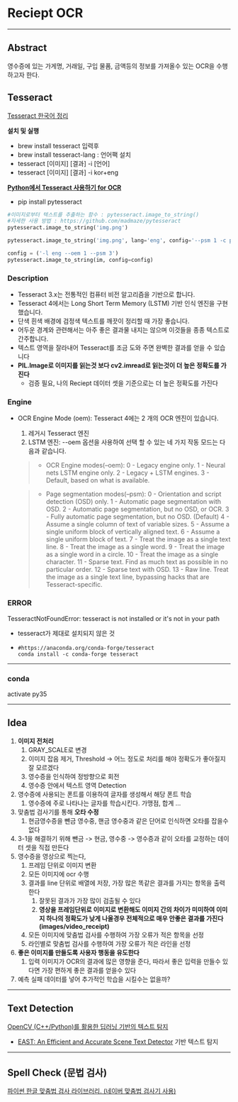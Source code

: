 # Reciept OCR

---

## Abstract
영수증에 있는 가게명, 거래일, 구입 물품, 금액등의 정보를 가져올수 있는 OCR을 수행하고자 한다.

## Tesseract

[Tesseract 한국어 정리](https://blog.naver.com/PostView.nhn?blogId=tommybee&logNo=221307497468&parentCategoryNo=&categoryNo=54&viewDate=&isShowPopularPosts=true&from=search)

**설치 및 실행**

- brew install tesseract 입력후
- brew install tesseract-lang : 언어팩 설치
- tesseract [이미지] [결과] -i [언어]
- tesseract [이미지] [결과] -i kor+eng

**[Python에서 Tesseract 사용하기 for OCR](https://junyoung-jamong.github.io/computer/vision,/ocr/2019/01/30/Python%EC%97%90%EC%84%9C-Tesseract%EB%A5%BC-%EC%9D%B4%EC%9A%A9%ED%95%B4-OCR-%EC%88%98%ED%96%89%ED%95%98%EA%B8%B0.html)**

- pip install pytesseract

```python
#이미지로부터 텍스트를 추출하는 함수 : pytesseract.image_to_string()
#자세한 사용 방법 : https://github.com/madmaze/pytesseract
pytesseract.image_to_string('img.png')

pytesseract.image_to_string('img.png', lang='eng', config='--psm 1 -c preserve_interword_spaces=1')

config = ('-l eng --oem 1 --psm 3')
pytesseract.image_to_string(im, config=config)
```

### Description

- Tesseract 3.x는 전통적인 컴퓨터 비전 알고리즘을 기반으로 합니다.
- Tesseract 4에서는 Long Short Term Memory (LSTM) 기반 인식 엔진을 구현했습니다.
- 단색 흰색 배경에 검정색 텍스트를 깨끗이 정리할 때 가장 좋습니다.
- 어두운 경계와 관련해서는 아주 좋은 결과물 내지는 않으며 이것들을 종종 텍스트로 간주합니다.
- 텍스트 영역을 잘라내어 Tesseract를 조금 도와 주면 완벽한 결과를 얻을 수 있습니다
- **PIL.Image로 이미지를 읽는것 보다 cv2.imread로 읽는것이 더 높은 정확도를 가진다**
  - 검증 필요, 나의 Reciept 데이터 셋을 기준으로는 더 높은 정확도를 가진다

### Engine

- OCR Engine Mode (oem): Tesseract 4에는 2 개의 OCR 엔진이 있습니다.
   1) 레거시 Tesseract 엔진
   2) LSTM 엔진: --oem 옵션을 사용하여 선택 할 수 있는 네 가지 작동 모드는 다음과 같습니다.

  > - OCR Engine modes(–oem):
  >   0 - Legacy engine only.
  >   1 - Neural nets LSTM engine only.
  >   2 - Legacy + LSTM engines.
  >   3 - Default, based on what is available.

  > - Page segmentation modes(–psm):
  >   0 - Orientation and script detection (OSD) only.
  >   1 - Automatic page segmentation with OSD.
  >   2 - Automatic page segmentation, but no OSD, or OCR.
  >   3 - Fully automatic page segmentation, but no OSD. (Default)
  >   4 - Assume a single column of text of variable sizes.
  >   5 - Assume a single uniform block of vertically aligned text.
  >   6 - Assume a single uniform block of text.
  >   7 - Treat the image as a single text line.
  >   8 - Treat the image as a single word.
  >   9 - Treat the image as a single word in a circle.
  >   10 - Treat the image as a single character.
  >   11 - Sparse text. Find as much text as possible in no particular order.
  >   12 - Sparse text with OSD.
  >   13 - Raw line. Treat the image as a single text line, bypassing hacks that are Tesseract-specific.

### ERROR

TesseractNotFoundError: tesseract is not installed or it's not in your path

 - tesseract가 제대로 설치되지 않은 것

 - ```
   #https://anaconda.org/conda-forge/tesseract
   conda install -c conda-forge tesseract
   ```

---

### conda

activate py35

---

## Idea

1. **이미지 전처리**
   1. GRAY_SCALE로 변경
   2. 이미지 잡음 제거, Threshold -> 어느 정도로 처리를 해야 정확도가 좋아질지 잘 모르겠다
   3. 영수증을 인식하여 정방향으로 회전
   4. 영수증 안에서 텍스트 영역 Detection
2. 영수증에 사용되는 폰트를 이용하여 글자를 생성해서 해당 폰트 학습
   1. 영수증에 주로 나타나는 글자를 학습시킨다. 가맹점, 합계 ...
3. 맞춤법 검사기를 통해 **오타 수정**
   1. 현금영수증을 뺀금 영수중, 핸금 영수중과 같은 단어로 인식하면 오타를 잡을수 없다
4. 3-1을 해결하기 위해 뺀금 -> 현금, 영수중 -> 영수증과 같이 오타를 교정하는 데이터 셋을 직접 만든다
5. 영수증을 영상으로 찍는다, 
   1. 프레임 단위로 이미지 변환
   2. 모든 이미지에 ocr 수행
   3. 결과를 line 단위로 배열에 저장, 가장 많은 똑같은 결과를 가지는 항목을 출력한다
      1. 잘못된 결과가 가장 많이 검출될 수 있다
      2. **영상을 프레임단위로 이미지로 변환해도 이미지 간의 차이가 미미하여 이미지 하나의 정확도가 낮게 나올경우 전체적으로 매우 안좋은 결과를 가진다 (images/video_receipt)**
   4. 모든 이미지에 맞춤법 검사를 수행하여 가장 오류가 적은 항목을 선정
   5. 라인별로 맞춤법 검사를 수행하여 가장 오류가 적은 라인을 선정
6. **좋은 이미지를 만들도록 사용자 행동을 유도한다**
   1. 입력 이미지가 OCR의 결과에 많은 영향을 준다, 따라서 좋은 입력을 만들수 있다면 가장 편하게 좋은 결과를 얻을수 있다
7. 예측 실패 데이터를 넣어 추가적인 학습을 시킬수는 없을까?

---

## Text Detection

[OpenCV (C++/Python)를 활용한 딥러닝 기반의 텍스트 탐지](https://blog.naver.com/PostView.nhn?blogId=tommybee&logNo=221650194118&parentCategoryNo=&categoryNo=157&viewDate=&isShowPopularPosts=true&from=search#)

-  [EAST: An Efficient and Accurate Scene Text Detector](https://arxiv.org/abs/1704.03155v2) 기반 텍스트 탐지

  

---

## Spell Check (문법 검사)

[파이썬 한글 맞춤법 검사 라이브러리. (네이버 맞춤법 검사기 사용)](https://github.com/ssut/py-hanspell)